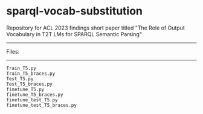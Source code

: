 # sparql-vocab-substitution
Repository for ACL 2023 findings short paper titled "The Role of Output Vocabulary in T2T LMs for SPARQL Semantic Parsing"
<hr>
Files:
<hr>

```
Train_T5.py
Train_T5_braces.py
Test_T5.py
Test_T5_braces.py
finetune_T5.py
finetune_T5_braces.py
finetune_test_T5.py
finetune_test_T5_braces.py
```
